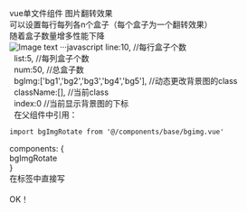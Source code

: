 vue单文件组件 图片翻转效果  
可以设置每行每列各n个盒子（每个盒子为一个翻转效果）  
随着盒子数量增多性能下降  
![Image text](https://github.com/pusongwei/vue-rotate/blob/master/img/1.gif)
···javascript
    line:10,    //每行盒子个数 <br> 
    list:5,   //每列盒子个数  <br> 
    num:50,   //总盒子数  <br> 
    bgImg:['bg1','bg2','bg3','bg4','bg5'],    //动态更改背景图的class  <br> 
    className:[],   //当前class  <br> 
    index:0   //当前显示背景图的下标  <br> 
在父组件中引用：  

    import bgImgRotate from '@/components/base/bgimg.vue'  
    
components: {  
    bgImgRotate  
}  
在标签中直接写  
    <bgImgRotate></bgImgRotate>  
OK！
